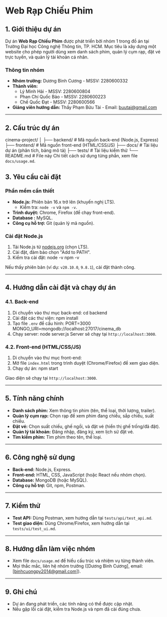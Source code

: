 # Web Rạp Chiếu Phim

## 1. Giới thiệu dự án
Dự án **Web Rạp Chiếu Phim** được phát triển bởi nhóm 1 trong đồ án tại Trường Đại học Công nghệ Thông tin, TP. HCM. Mục tiêu là xây dựng một website cho phép người dùng xem danh sách phim, quản lý cụm rạp, đặt vé trực tuyến, và quản lý tài khoản cá nhân.

### Thông tin nhóm
- **Nhóm trưởng:** Dương Bình Cương - MSSV: 2280600332
- **Thành viên:**
  - Lý Minh Hải - MSSV: 2280600804
  - Phan Chí Quốc Bảo - MSSV: 2280600223
  - Chế Quốc Đạt - MSSV: 2280600566
- **Giảng viên hướng dẫn:** Thầy Phạm Bửu Tài - Email: buutai@gmail.com

---

## 2. Cấu trúc dự án
cinema-project/
│
├── backend/                # Mã nguồn back-end (Node.js, Express)
├── frontend/               # Mã nguồn front-end (HTML/CSS/JS)
├── docs/                   # Tài liệu dự án (phân tích, bảng mô tả)
├── tests/                  # Tài liệu kiểm thử
└── README.md               # File này
Chi tiết cách sử dụng từng phần, xem file `docs/usage.md`.

## 3. Yêu cầu cài đặt
### Phần mềm cần thiết
- **Node.js:** Phiên bản 16.x trở lên (khuyến nghị LTS).
  - Kiểm tra: `node -v` và `npm -v`.
- **Trình duyệt:** Chrome, Firefox (để chạy front-end).
- **Database :** MySQL.
- **Công cụ hỗ trợ:** Git (quản lý mã nguồn).

### Cài đặt Node.js
1. Tải Node.js từ [nodejs.org](https://nodejs.org) (chọn LTS).
2. Cài đặt, đảm bảo chọn "Add to PATH".
3. Kiểm tra cài đặt:
node -v
npm -v

Nếu thấy phiên bản (ví dụ: `v20.10.0`, `9.8.1`), cài đặt thành công.

---

## 4. Hướng dẫn cài đặt và chạy dự án

### 4.1. Back-end
1. Di chuyển vào thư mục back-end: cd backend
2. Cài đặt các thư viện: npm install
3. Tạo file `.env` để cấu hình:
PORT=3000
MONGO_URI=mongodb://localhost:27017/cinema_db
4. Chạy server:
node server.js
Server sẽ chạy tại `http://localhost:3000`.

### 4.2. Front-end (HTML/CSS/JS)
1. Di chuyển vào thư mục front-end:
2. Mở file `index.html` trong trình duyệt (Chrome/Firefox) để xem giao diện.
3. Chạy dự án: npm start

Giao diện sẽ chạy tại `http://localhost:3000`.

---

## 5. Tính năng chính
- **Danh sách phim:** Xem thông tin phim (tên, thể loại, thời lượng, trailer).
- **Quản lý cụm rạp:** Chọn rạp để xem phim đang chiếu, sắp chiếu, suất chiếu.
- **Đặt vé:** Chọn suất chiếu, ghế ngồi, và đặt vé (hiển thị ghế trống/đã đặt).
- **Quản lý tài khoản:** Đăng nhập, đăng ký, xem lịch sử đặt vé.
- **Tìm kiếm phim:** Tìm phim theo tên, thể loại.

---

## 6. Công nghệ sử dụng
- **Back-end:** Node.js, Express.
- **Front-end:** HTML, CSS, JavaScript (hoặc React nếu nhóm chọn).
- **Database:** MongoDB (hoặc MySQL).
- **Công cụ hỗ trợ:** Git, npm, Postman.

---

## 7. Kiểm thử
- **Test API:** Dùng Postman, xem hướng dẫn tại `tests/api/test_api.md`.
- **Test giao diện:** Dùng Chrome/Firefox, xem hướng dẫn tại `tests/ui/test_ui.md`.

---

## 8. Hướng dẫn làm việc nhóm
- Xem file `docs/usage.md` để hiểu cấu trúc và nhiệm vụ từng thành viên.
- Mọi thắc mắc, liên hệ nhóm trưởng ([Dương Bình Cương], email: [binhcuongpy2014@gmail.com]).

---

## 9. Ghi chú
- Dự án đang phát triển, các tính năng có thể được cập nhật.
- Nếu gặp lỗi cài đặt, kiểm tra Node.js và npm đã cài đúng chưa.